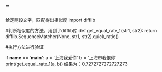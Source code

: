 # -
给定两段文字，匹配得出相似度
import difflib

#判断相似度的方法，用到了difflib库
def get_equal_rate_1(str1, str2):
   return difflib.SequenceMatcher(None, str1, str2).quick_ratio()

#执行方法进行验证


if __name__ == '__main__':
   a = '上海我爱你'
   b = '上海市我恨你'
   print(get_equal_rate_1(a, b))
   结果为：0.7272727272727273
